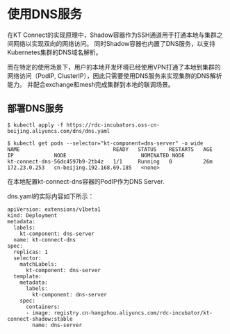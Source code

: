 # 使用DNS服务

在KT Connect的实现原理中，Shadow容器作为SSH通道用于打通本地与集群之间网络以实现双向的网络访问。 同时Shadow容器也内置了DNS服务，以支持Kubernetes集群的DNS域名解析。 

而在特定的使用场景下，用户的本地开发环境已经使用VPN打通了本地到集群的网络访问（PodIP, ClusterIP），因此只需要使用DNS服务来实现集群的DNS解析能力。 并配合exchange和mesh完成集群到本地的联调场景。

## 部署DNS服务

```
$ kubectl apply -f https://rdc-incubators.oss-cn-beijing.aliyuncs.com/dns/dns.yaml
```

```
$ kubectl get pods --selector="kt-component=dns-server" -o wide
NAME                              READY   STATUS    RESTARTS   AGE   IP             NODE                        NOMINATED NODE
kt-connect-dns-56dc4597b9-2tb4z   1/1     Running   0          26m   172.23.0.253   cn-beijing.192.168.69.185   <none>
```

在本地配置kt-connect-dns容器的PodIP作为DNS Server.

dns.yaml的实际内容如下所示：

```
apiVersion: extensions/v1beta1
kind: Deployment
metadata:
  labels:
    kt-component: dns-server
  name: kt-connect-dns
spec:
  replicas: 1
  selector:
    matchLabels:
      kt-component: dns-server
  template:
    metadata:
      labels:
        kt-component: dns-server
    spec:
      containers:
      - image: registry.cn-hangzhou.aliyuncs.com/rdc-incubator/kt-connect-shadow:stable
        name: dns-server
```